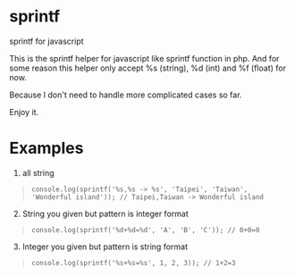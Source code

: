 sprintf
=======

sprintf for javascript

This is the sprintf helper for javascript like sprintf function in php.
And for some reason this helper only accept %s (string), %d (int) and %f (float) for now.

Because I don't need to handle more complicated cases so far.

Enjoy it.

# Examples #

1. all string
>`console.log(sprintf('%s,%s -> %s', 'Taipei', 'Taiwan', 'Wonderful island')); // Taipei,Taiwan -> Wonderful island`

2. String you given but pattern is integer format
>`console.log(sprintf('%d+%d=%d', 'A', 'B', 'C')); // 0+0=0`

3. Integer you given but pattern is string format
>`console.log(sprintf('%s+%s=%s', 1, 2, 3)); // 1+2=3`
